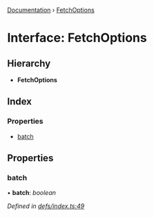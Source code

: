[Documentation](../README.md) › [FetchOptions](fetchoptions.md)

# Interface: FetchOptions

## Hierarchy

* **FetchOptions**

## Index

### Properties

* [batch](fetchoptions.md#batch)

## Properties

###  batch

• **batch**: *boolean*

*Defined in [defs/index.ts:49](https://github.com/badbatch/graphql-box/blob/6718c4a/packages/fetch-manager/src/defs/index.ts#L49)*
